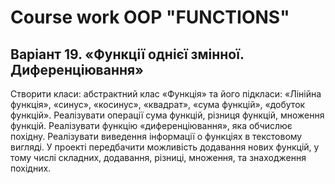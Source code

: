 # Course work OOP "FUNCTIONS"

## Варіант 19. «Функції однієї змінної. Диференціювання»
Створити класи: абстрактний клас «Функція» та його
підкласи: «Лінійна функція», «синус», «косинус», «квадрат», «сума функцій»,
«добуток функцій». Реалізувати операції сума функцій, різниця функцій,
множення функцій. Реалізувати функцію «диференціювання», яка обчислює
похідну. Реалізувати виведення інформації о функціях в текстовому вигляді.
У проекті передбачити можливість додавання нових функцій, у тому числі
складних, додавання, різниці, множення, та знаходження похідних.
